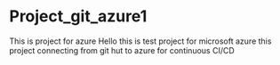 # Project_git_azure1
This is project for azure 
Hello this is test project for microsoft azure 
this project connecting from git hut to azure 
for continuous CI/CD
